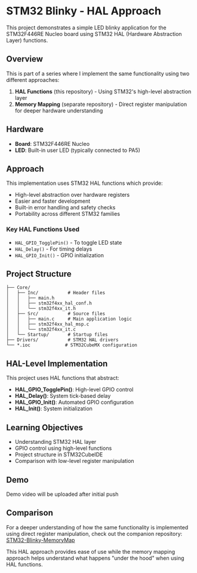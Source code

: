 # STM32 Blinky - HAL Approach

This project demonstrates a simple LED blinky application for the STM32F446RE Nucleo board using STM32 HAL (Hardware Abstraction Layer) functions.

## Overview

This is part of a series where I implement the same functionality using two different approaches:
1. **HAL Functions** (this repository) - Using STM32's high-level abstraction layer
2. **Memory Mapping** (separate repository) - Direct register manipulation for deeper hardware understanding

## Hardware

- **Board**: STM32F446RE Nucleo
- **LED**: Built-in user LED (typically connected to PA5)

## Approach

This implementation uses STM32 HAL functions which provide:
- High-level abstraction over hardware registers
- Easier and faster development
- Built-in error handling and safety checks
- Portability across different STM32 families

### Key HAL Functions Used
- `HAL_GPIO_TogglePin()` - To toggle LED state
- `HAL_Delay()` - For timing delays
- `HAL_GPIO_Init()` - GPIO initialization

## Project Structure

```
├── Core/
│   ├── Inc/           # Header files
│   │   ├── main.h
│   │   ├── stm32f4xx_hal_conf.h
│   │   └── stm32f4xx_it.h
│   ├── Src/           # Source files
│   │   ├── main.c     # Main application logic
│   │   ├── stm32f4xx_hal_msp.c
│   │   └── stm32f4xx_it.c
│   └── Startup/       # Startup files
├── Drivers/           # STM32 HAL drivers
└── *.ioc             # STM32CubeMX configuration
```

## HAL-Level Implementation

This project uses HAL functions that abstract:
- **HAL_GPIO_TogglePin()**: High-level GPIO control
- **HAL_Delay()**: System tick-based delay
- **HAL_GPIO_Init()**: Automated GPIO configuration
- **HAL_Init()**: System initialization

## Learning Objectives

- Understanding STM32 HAL layer
- GPIO control using high-level functions
- Project structure in STM32CubeIDE
- Comparison with low-level register manipulation

## Demo

Demo video will be uploaded after initial push

## Comparison

For a deeper understanding of how the same functionality is implemented using direct register manipulation, check out the companion repository: [STM32-Blinky-MemoryMap](https://github.com/Ama-Andam/STM32-Blinky-MemoryMap)

This HAL approach provides ease of use while the memory mapping approach helps understand what happens "under the hood" when using HAL functions.

